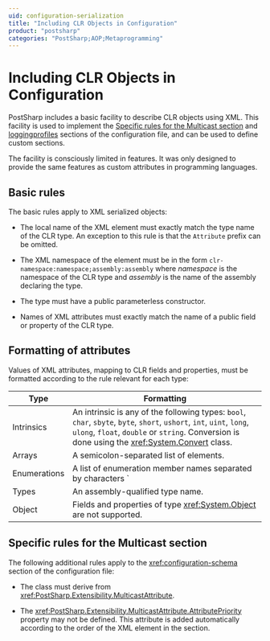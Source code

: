 ```yaml
---
uid: configuration-serialization
title: "Including CLR Objects in Configuration"
product: "postsharp"
categories: "PostSharp;AOP;Metaprogramming"
---
```

# Including CLR Objects in Configuration

PostSharp includes a basic facility to describe CLR objects using XML. This facility is used to implement the [Specific rules for the Multicast section](xref:configuration-schema#multicast) and [loggingprofiles](xref:logging-customizing#editing-a-build-time-configuration) sections of the configuration file, and can be used to define custom sections. 

The facility is consciously limited in features. It was only designed to provide the same features as custom attributes in programming languages.


## Basic rules

The basic rules apply to XML serialized objects:

* The local name of the XML element must exactly match the type name of the CLR type. An exception to this rule is that the `Attribute` prefix can be omitted. 

* The XML namespace of the element must be in the form `clr-namespace:namespace;assembly:assembly` where *namespace* is the namespace of the CLR type and *assembly* is the name of the assembly declaring the type. 

* The type must have a public parameterless constructor.

* Names of XML attributes must exactly match the name of a public field or property of the CLR type.


## Formatting of attributes

Values of XML attributes, mapping to CLR fields and properties, must be formatted according to the rule relevant for each type:

| Type | Formatting |
|------|------------|
| Intrinsics | An intrinsic is any of the following types: `bool`, `char`, `sbyte`, `byte`, `short`, `ushort`, `int`, `uint`, `long`, `ulong`, `float`, `double` or `string`. Conversion is done using the <xref:System.Convert> class.  |
| Arrays | A semicolon-separated list of elements. |
| Enumerations | A list of enumeration member names separated by characters `|` or `+`. Names in the list are combined using the + operator.  |
| Types | An assembly-qualified type name. |
| Object | Fields and properties of type <xref:System.Object> are not supported.  |


## Specific rules for the Multicast section

The following additional rules apply to the <xref:configuration-schema> section of the configuration file: 

* The class must derive from <xref:PostSharp.Extensibility.MulticastAttribute>. 

* The <xref:PostSharp.Extensibility.MulticastAttribute.AttributePriority> property may not be defined. This attribute is added automatically according to the order of the XML element in the section. 

